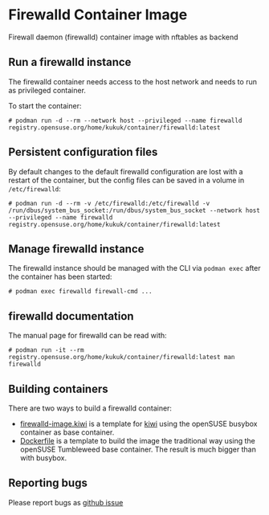 # Firewalld Container Image

Firewall daemon (firewalld) container image with nftables as backend

## Run a firewalld instance

The firewalld container needs access to the host network and needs to run as
privileged container.

To start the container:

```
# podman run -d --rm --network host --privileged --name firewalld registry.opensuse.org/home/kukuk/container/firewalld:latest
```

## Persistent configuration files

By default changes to the default firewalld configuration are lost with a restart of the container, but the config files can be saved in a volume in `/etc/firewalld`:

```
# podman run -d --rm -v /etc/firewalld:/etc/firewalld -v /run/dbus/system_bus_socket:/run/dbus/system_bus_socket --network host --privileged --name firewalld registry.opensuse.org/home/kukuk/container/firewalld:latest
```

## Manage firewalld instance

The firewalld instance should be managed with the CLI via `podman exec`
after the container has been started:

```
# podman exec firewalld firewall-cmd ...
```

## firewalld documentation

The manual page for firewalld can be read with:

```
# podman run -it --rm registry.opensuse.org/home/kukuk/container/firewalld:latest man firewalld
```

## Building containers

There are two ways to build a firewalld container:

* [firewalld-image.kiwi](firewalld-image.kiwi) is a template for [kiwi](https://github.com/OSInside/kiwi) using the openSUSE busybox container as base container.
* [Dockerfile](Dockerfile) is a template to build the image the traditional way using the openSUSE Tumbleweed base container. The result is much bigger than with busybox.

## Reporting bugs

Please report bugs as [github issue](https://github.com/thkukuk/firewalld-container/issues)


